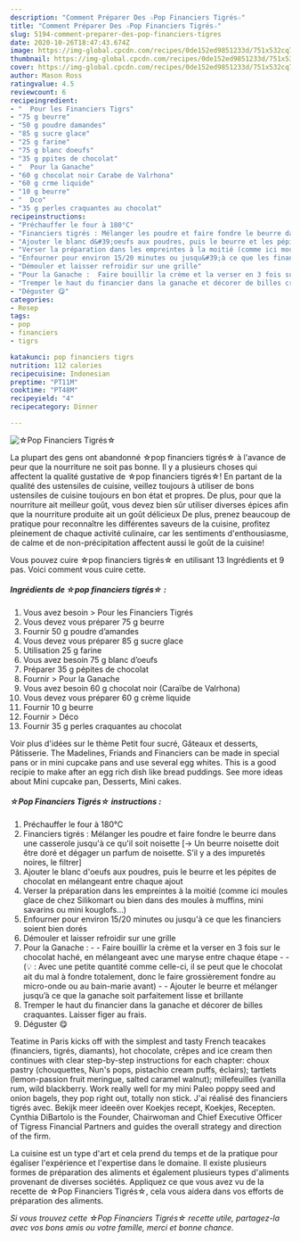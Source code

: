 ```yaml
---
description: "Comment Préparer Des ☆Pop Financiers Tigrés☆"
title: "Comment Préparer Des ☆Pop Financiers Tigrés☆"
slug: 5194-comment-preparer-des-pop-financiers-tigres
date: 2020-10-26T18:47:43.674Z
image: https://img-global.cpcdn.com/recipes/0de152ed9851233d/751x532cq70/☆pop-financiers-tigres☆-photo-principale-de-la-recette.jpg
thumbnail: https://img-global.cpcdn.com/recipes/0de152ed9851233d/751x532cq70/☆pop-financiers-tigres☆-photo-principale-de-la-recette.jpg
cover: https://img-global.cpcdn.com/recipes/0de152ed9851233d/751x532cq70/☆pop-financiers-tigres☆-photo-principale-de-la-recette.jpg
author: Mason Ross
ratingvalue: 4.5
reviewcount: 6
recipeingredient:
- "  Pour les Financiers Tigrs"
- "75 g beurre"
- "50 g poudre damandes"
- "85 g sucre glace"
- "25 g farine"
- "75 g blanc doeufs"
- "35 g ppites de chocolat"
- "  Pour la Ganache"
- "60 g chocolat noir Carabe de Valrhona"
- "60 g crme liquide"
- "10 g beurre"
- "  Dco"
- "35 g perles craquantes au chocolat"
recipeinstructions:
- "Préchauffer le four à 180°C"
- "Financiers tigrés : Mélanger les poudre et faire fondre le beurre dans une casserole jusqu&#39;à ce qu&#39;il soit noisette [-&gt; Un beurre noisette doit être doré et dégager un parfum de noisette. S’il y a des impuretés noires, le filtrer]"
- "Ajouter le blanc d&#39;oeufs aux poudres, puis le beurre et les pépites de chocolat en mélangeant entre chaque ajout"
- "Verser la préparation dans les empreintes à la moitié (comme ici moules glace de chez Silikomart ou bien dans des moules à muffins, mini savarins ou mini kouglofs...)"
- "Enfourner pour environ 15/20 minutes ou jusqu&#39;à ce que les financiers soient bien dorés"
- "Démouler et laisser refroidir sur une grille"
- "Pour la Ganache :  Faire bouillir la crème et la verser en 3 fois sur le chocolat haché, en mélangeant avec une maryse entre chaque étape  (💡 : Avec une petite quantité comme celle-ci, il se peut que le chocolat ait du mal à fondre totalement, donc le faire grossièrement fondre au micro-onde ou au bain-marie avant)  Ajouter le beurre et mélanger jusqu’à ce que la ganache soit parfaitement lisse et brillante"
- "Tremper le haut du financier dans la ganache et décorer de billes craquantes. Laisser figer au frais."
- "Déguster 😋"
categories:
- Resep
tags:
- pop
- financiers
- tigrs

katakunci: pop financiers tigrs 
nutrition: 112 calories
recipecuisine: Indonesian
preptime: "PT11M"
cooktime: "PT48M"
recipeyield: "4"
recipecategory: Dinner

---
```



![☆Pop Financiers Tigrés☆](https://img-global.cpcdn.com/recipes/0de152ed9851233d/751x532cq70/☆pop-financiers-tigres☆-photo-principale-de-la-recette.jpg)

La plupart des gens ont abandonné ☆pop financiers tigrés☆ à l'avance de peur que la nourriture ne soit pas bonne. Il y a plusieurs choses qui affectent la qualité gustative de ☆pop financiers tigrés☆! En partant de la qualité des ustensiles de cuisine, veillez toujours à utiliser de bons ustensiles de cuisine toujours en bon état et propres. De plus, pour que la nourriture ait meilleur goût, vous devez bien sûr utiliser diverses épices afin que la nourriture produite ait un goût délicieux De plus, prenez beaucoup de pratique pour reconnaître les différentes saveurs de la cuisine, profitez pleinement de chaque activité culinaire, car les sentiments d'enthousiasme, de calme et de non-précipitation affectent aussi le goût de la cuisine!

<!--inarticleads1-->

Vous pouvez cuire ☆pop financiers tigrés☆ en utilisant 13 Ingrédients et 9 pas. Voici comment vous cuire cette.

##### Ingrédients de ☆pop financiers tigrés☆ :

1. Vous avez besoin  &gt; Pour les Financiers Tigrés
1. Vous devez vous préparer 75 g beurre
1. Fournir 50 g poudre d’amandes
1. Vous devez vous préparer 85 g sucre glace
1. Utilisation 25 g farine
1. Vous avez besoin 75 g blanc d’oeufs
1. Préparer 35 g pépites de chocolat
1. Fournir  &gt; Pour la Ganache
1. Vous avez besoin 60 g chocolat noir (Caraïbe de Valrhona)
1. Vous devez vous préparer 60 g crème liquide
1. Fournir 10 g beurre
1. Fournir  &gt; Déco
1. Fournir 35 g perles craquantes au chocolat


Voir plus d&#39;idées sur le thème Petit four sucré, Gâteaux et desserts, Pâtisserie. The Madelines, Friands and Financiers can be made in special pans or in mini cupcake pans and use several egg whites. This is a good recipie to make after an egg rich dish like bread puddings. See more ideas about Mini cupcake pan, Desserts, Mini cakes. 

<!--inarticleads2-->

##### ☆Pop Financiers Tigrés☆ instructions :

1. Préchauffer le four à 180°C
1. Financiers tigrés : Mélanger les poudre et faire fondre le beurre dans une casserole jusqu&#39;à ce qu&#39;il soit noisette [-&gt; Un beurre noisette doit être doré et dégager un parfum de noisette. S’il y a des impuretés noires, le filtrer]
1. Ajouter le blanc d&#39;oeufs aux poudres, puis le beurre et les pépites de chocolat en mélangeant entre chaque ajout
1. Verser la préparation dans les empreintes à la moitié (comme ici moules glace de chez Silikomart ou bien dans des moules à muffins, mini savarins ou mini kouglofs...)
1. Enfourner pour environ 15/20 minutes ou jusqu&#39;à ce que les financiers soient bien dorés
1. Démouler et laisser refroidir sur une grille
1. Pour la Ganache : -  - Faire bouillir la crème et la verser en 3 fois sur le chocolat haché, en mélangeant avec une maryse entre chaque étape -  - (💡 : Avec une petite quantité comme celle-ci, il se peut que le chocolat ait du mal à fondre totalement, donc le faire grossièrement fondre au micro-onde ou au bain-marie avant) -  - Ajouter le beurre et mélanger jusqu’à ce que la ganache soit parfaitement lisse et brillante
1. Tremper le haut du financier dans la ganache et décorer de billes craquantes. Laisser figer au frais.
1. Déguster 😋


Teatime in Paris kicks off with the simplest and tasty French teacakes (financiers, tigrés, diamants), hot chocolate, crêpes and ice cream then continues with clear step-by-step instructions for each chapter: choux pastry (chouquettes, Nun&#39;s pops, pistachio cream puffs, éclairs); tartlets (lemon-passion fruit meringue, salted caramel walnut); millefeuilles (vanilla rum, wild blackberry. Work really well for my mini Paleo poppy seed and onion bagels, they pop right out, totally non stick. J&#39;ai réalisé des financiers tigrés avec. Bekijk meer ideeën over Koekjes recept, Koekjes, Recepten. Cynthia DiBartolo is the Founder, Chairwoman and Chief Executive Officer of Tigress Financial Partners and guides the overall strategy and direction of the firm. 

<!--inarticleads1-->

<p>
La cuisine est un type d'art et cela prend du temps et de la pratique pour égaliser l'expérience et l'expertise dans le domaine. Il existe plusieurs formes de préparation des aliments et également plusieurs types d'aliments provenant de diverses sociétés. Appliquez ce que vous avez vu de la recette de ☆Pop Financiers Tigrés☆, cela vous aidera dans vos efforts de préparation des aliments.
</p>

<p>
<i>Si vous trouvez cette ☆Pop Financiers Tigrés☆ recette utile, partagez-la avec vos bons amis ou votre famille, merci et bonne chance.</i>
</p>
